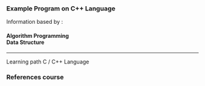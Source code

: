 ### Example Program on C++ Language

Information based by :
<br>
#### Algorithm Programming <br> Data Structure

---

Learning path C / C++ Language

### References course
